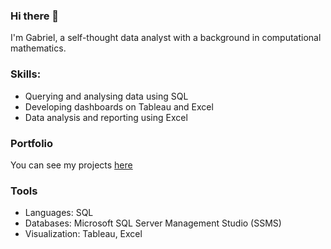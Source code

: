 ### Hi there 👋


I'm Gabriel, a self-thought data analyst with a background in computational mathematics.

### Skills:
* Querying and analysing data using SQL
* Developing dashboards on Tableau and Excel
* Data analysis and reporting using Excel

### Portfolio
You can see my projects [here](https://github.com/GabrielR422/Portfolio/blob/main/README.md)


### Tools
- Languages: SQL
- Databases: Microsoft SQL Server Management Studio (SSMS)
- Visualization: Tableau, Excel


